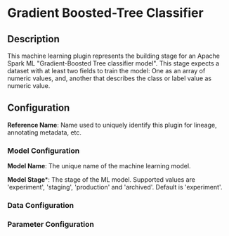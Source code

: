 
# Gradient Boosted-Tree Classifier

## Description

This machine learning plugin represents the building stage for an Apache Spark ML "Gradient-Boosted Tree 
classifier model". This stage expects a dataset with at least two fields to train the model: One as an 
array of numeric values, and, another that describes the class or label value as numeric value.

## Configuration
**Reference Name**: Name used to uniquely identify this plugin for lineage, annotating metadata, etc.

### Model Configuration
**Model Name**: The unique name of the machine learning model.

**Model Stage***: The stage of the ML model. Supported values are 'experiment', 'staging', 'production'
and 'archived'. Default is 'experiment'.

### Data Configuration

### Parameter Configuration
